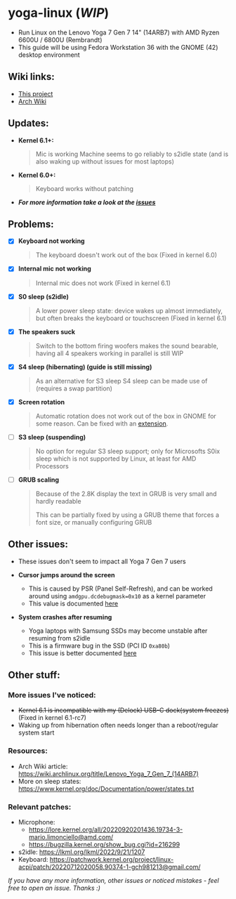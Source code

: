 # yoga-linux (_WIP_)
 - Run Linux on the Lenovo Yoga 7 Gen 7 14" (14ARB7) with AMD Ryzen 6600U / 6800U (Rembrandt)
 - This guide will be using Fedora Workstation 36 with the GNOME (42) desktop environment

## Wiki links:
 - [This project](../../wiki)
 - [Arch Wiki](https://wiki.archlinux.org/title/Lenovo_Yoga_7_Gen_7_(14ARB7))

## Updates:
 - **Kernel 6.1+:**
   > Mic is working
   > Machine seems to go reliably to s2idle state (and is also waking up without issues for most laptops)

 - **Kernel 6.0+:**
   > Keyboard works without patching

 - _**For more information take a look at the [issues](https://github.com/tomsom/yoga-linux/issues)**_

## Problems:
 - [x] **Keyboard not working**
   > The keyboard doesn't work out of the box (Fixed in kernel 6.0)

 - [x] **Internal mic not working**
   > Internal mic does not work (Fixed in kernel 6.1)

 - [x] **S0 sleep (s2idle)**
   > A lower power sleep state: device wakes up almost immediately, but often breaks the keyboard or touchscreen (Fixed in kernel 6.1)

 - [x] **The speakers suck**
   > Switch to the bottom firing woofers makes the sound bearable, having all 4 speakers working in parallel is still WIP

 - [x] **S4 sleep (hibernating) (guide is still missing)**
   > As an alternative for S3 sleep S4 sleep can be made use of (requires a swap partition)
   
 - [x] **Screen rotation**
   > Automatic rotation does not work out of the box in GNOME for some reason. Can be fixed with an [extension](https://github.com/shyzus/gnome-shell-extension-screen-autorotate).

 - [ ] **S3 sleep (suspending)**
   > No option for regular S3 sleep support; only for Microsofts S0ix sleep which is not supported by Linux, at least for AMD Processors

 - [ ] **GRUB scaling**
   > Because of the 2.8K display the text in GRUB is very small and hardly readable
   > 
   > This can be partially fixed by using a GRUB theme that forces a font size, or manually configuring GRUB

## Other issues:
 - These issues don't seem to impact all Yoga 7 Gen 7 users
 - **Cursor jumps around the screen**
   - This is caused by PSR (Panel Self-Refresh), and can be worked around using `amdgpu.dcdebugmask=0x10` as a kernel parameter
   - This value is documented [here](https://github.com/torvalds/linux/blob/8813381a62e1f1703f8fbeccc5fa4fcc988be882/drivers/gpu/drm/amd/include/amd_shared.h#L250)

 - **System crashes after resuming**
   - Yoga laptops with Samsung SSDs may become unstable after resuming from s2idle
   - This is a firmware bug in the SSD (PCI ID `0xa80b`)
   - This issue is better documented [here](https://github.com/tomsom/yoga-linux/issues/9)

## Other stuff:
### More issues I've noticed:
 - ~~Kernel 6.1 is incompatible with my (Delock) USB-C dock(system freezes)~~(Fixed in kernel 6.1-rc7)
 - Waking up from hibernation often needs longer than a reboot/regular system start

### Resources:
 - Arch Wiki article: https://wiki.archlinux.org/title/Lenovo_Yoga_7_Gen_7_(14ARB7)
 - More on sleep states: https://www.kernel.org/doc/Documentation/power/states.txt

### Relevant patches:
 - Microphone:
   - https://lore.kernel.org/all/20220920201436.19734-3-mario.limonciello@amd.com/
   - https://bugzilla.kernel.org/show_bug.cgi?id=216299
 - s2idle: https://lkml.org/lkml/2022/9/21/1207
 - Keyboard: https://patchwork.kernel.org/project/linux-acpi/patch/20220712020058.90374-1-gch981213@gmail.com/

_If you have any more information, other issues or noticed mistakes - feel free to open an issue. Thanks :)_
